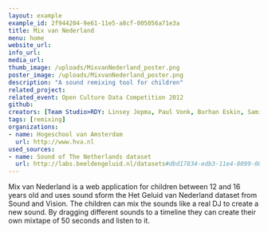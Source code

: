 ```yaml
---
layout: example
example_id: 2f944204-9e61-11e5-a8cf-005056a71e3a
title: Mix van Nederland
menu: home
website_url: 
info_url: 
media_url: 
thumb_image: /uploads/MixvanNederland_poster.png
poster_image: /uploads/MixvanNederland_poster.png
description: "A sound remixing tool for children"
related_project: 
related_event: Open Culture Data Competition 2012
github: 
creators: [Team Studio>RDY: Linsey Jepma, Paul Vonk, Burhan Eskin, Samira Abdelwajid, Mellissa Geutskens]
tags: [remixing]
organizations: 
- name: Hogeschool van Amsterdam
  url: http://www.hva.nl
used_sources: 
- name: Sound of The Netherlands dataset
  url: http://labs.beeldengeluid.nl/datasets#dbd17834-edb3-11e4-8099-005056a71e3a
---
```

<p><span data-sheets-value="[null,2,&quot;Mix van Nederland is een web applicatie voor kinderen tussen de 12 en 16 jaar oud en maakt gebruik van de geluiden uit de dataset \u201cHet Geluid van Nederland\u201d van Beeld &amp; Geluid. De kinderen kunnen net als een echte DJ de geluiden mixen en omvormen tot een nieuw geluid. Door verschillende geluiden naar de tijdlijn te slepen kunnen zij hun eigen mixtape van 50 secondes maken en beluisteren.&quot;]" data-sheets-userformat="[null,null,769,[null,0],null,null,null,null,null,null,null,4,0]">Mix van Nederland is a web application for children between 12 and 16 years old and uses sound sform the Het Geluid van Nederland dataset from Sound and Vision. The children can mix the sounds like a real DJ to create a new sound. By dragging different sounds to a timeline they can create&nbsp;their own mixtape of 50 seconds and listen to it.</span></p>
